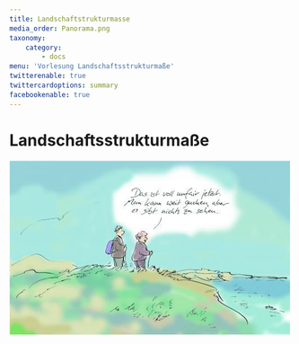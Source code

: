 ```yaml
---
title: Landschaftstrukturmasse
media_order: Panorama.png
taxonomy:
    category:
        - docs
menu: 'Vorlesung Landschaftsstrukturmaße'
twitterenable: true
twittercardoptions: summary
facebookenable: true
---
```


# Landschaftsstrukturmaße


![Landschaftsstrukturmaße](Panorama.png?lightbox=800&classes=caption "Panorama by Bernd Zeller")
